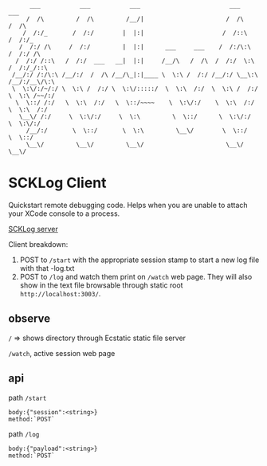 ```
      ___           ___           ___                         ___           ___
     /  /\         /  /\         /__/|                       /  /\         /  /\
    /  /:/_       /  /:/        |  |:|                      /  /::\       /  /:/_
   /  /:/ /\     /  /:/         |  |:|      ___     ___    /  /:/\:\     /  /:/ /\
  /  /:/ /::\   /  /:/  ___   __|  |:|     /__/\   /  /\  /  /:/  \:\   /  /:/_/::\
 /__/:/ /:/\:\ /__/:/  /  /\ /__/\_|:|____ \  \:\ /  /:/ /__/:/ \__\:\ /__/:/__\/\:\
 \  \:\/:/~/:/ \  \:\ /  /:/ \  \:\/:::::/  \  \:\  /:/  \  \:\ /  /:/ \  \:\ /~~/:/
  \  \::/ /:/   \  \:\  /:/   \  \::/~~~~    \  \:\/:/    \  \:\  /:/   \  \:\  /:/
   \__\/ /:/     \  \:\/:/     \  \:\         \  \::/      \  \:\/:/     \  \:\/:/
     /__/:/       \  \::/       \  \:\         \__\/        \  \::/       \  \::/
     \__\/         \__\/         \__\/                       \__\/         \__\/
```

# SCKLog Client
Quickstart remote debugging code. Helps when you are unable to attach your XCode console to a process.

[SCKLog server](https://github.com/mikezucc/SCKLogServer)

Client breakdown:
1. POST to `/start` with the appropriate session stamp to start a new log file with that <sessionstamp>-log.txt
2. POST to `/log` and watch them print on `/watch` web page. They will also show in the text file browsable through static root `http://localhost:3003/`.

## observe
`/` => shows directory through Ecstatic static file server

`/watch`, active session web page

## api
path `/start` 

    body:{"session":<string>}
    method:`POST`
     

path `/log`

    body:{"payload":<string>}
    method:`POST`
